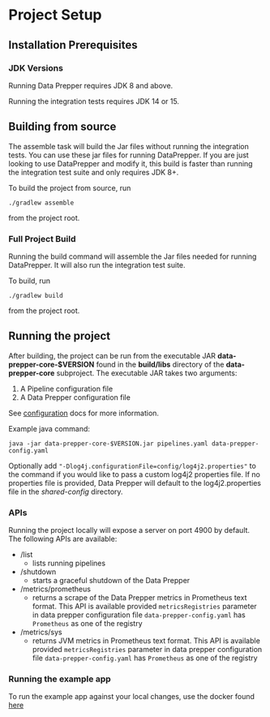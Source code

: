 # Project Setup

## Installation Prerequisites

### JDK Versions

Running Data Prepper requires JDK 8 and above.

Running the integration tests requires JDK 14 or 15.


## Building from source

The assemble task will build the Jar files without running the integration
tests. You can use these jar files for running DataPrepper. If you are just
looking to use DataPrepper and modify it, this build
is faster than running the integration test suite and only requires JDK 8+.

To build the project from source, run

```
./gradlew assemble
```

from the project root. 

### Full Project Build

Running the build command will assemble the Jar files needed
for running DataPrepper. It will also run the integration test
suite.

To build, run

```
./gradlew build
```

from the project root.

## Running the project

After building, the project can be run from the executable JAR **data-prepper-core-$VERSION**
found in the **build/libs** directory of the **data-prepper-core** subproject. The executable JAR takes
two arguments:
1. A Pipeline configuration file
2. A Data Prepper configuration file

See [configuration](configuration.md) docs for more information.

Example java command:
```
java -jar data-prepper-core-$VERSION.jar pipelines.yaml data-prepper-config.yaml
```

Optionally add `"-Dlog4j.configurationFile=config/log4j2.properties"` to the command if you would like to pass a custom log4j2 properties file. If no properties file is provided, Data Prepper will default to the log4j2.properties file in the *shared-config* directory.

### APIs
Running the project locally will expose a server on port 4900 by default. The following 
APIs are available:

* /list
  * lists running pipelines
* /shutdown
  * starts a graceful shutdown of the Data Prepper
* /metrics/prometheus
  * returns a scrape of the Data Prepper metrics in Prometheus text format. This API is available provided 
    `metricsRegistries` parameter in data prepper configuration file `data-prepper-config.yaml` has `Prometheus` as one 
    of the registry
* /metrics/sys
  * returns JVM metrics in Prometheus text format. This API is available provided `metricsRegistries` parameter in data 
    prepper configuration file `data-prepper-config.yaml` has `Prometheus` as one of the registry


### Running the example app
To run the example app against your local changes, use the docker found [here](https://github.com/opendistro-for-elasticsearch/data-prepper/tree/master/examples/dev/trace-analytics-sample-app)
